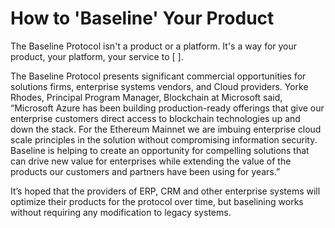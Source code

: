 # How to 'Baseline' Your Product

The Baseline Protocol isn't a product or a platform. It's a way for your product, your platform, your service to  \[ \].

The Baseline Protocol presents significant commercial opportunities for solutions firms, enterprise systems vendors, and Cloud providers. Yorke Rhodes, Principal Program Manager, Blockchain at Microsoft said, “Microsoft Azure has been building production-ready offerings that give our enterprise customers direct access to blockchain technologies up and down the stack. For the Ethereum Mainnet we are imbuing enterprise cloud scale principles in the solution without compromising information security. Baseline is helping to create an opportunity for compelling solutions that can drive new value for enterprises while extending the value of the products our customers and partners have been using for years.”



It’s hoped that the providers of ERP, CRM and other enterprise systems will optimize their products for the protocol over time, but baselining works without requiring any modification to legacy systems.

 

